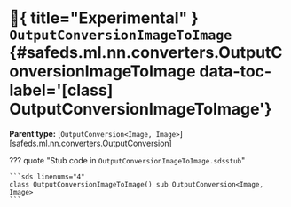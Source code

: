# :test_tube:{ title="Experimental" } <code class="doc-symbol doc-symbol-class"></code> `OutputConversionImageToImage` {#safeds.ml.nn.converters.OutputConversionImageToImage data-toc-label='[class] OutputConversionImageToImage'}

**Parent type:** [`OutputConversion<Image, Image>`][safeds.ml.nn.converters.OutputConversion]

??? quote "Stub code in `OutputConversionImageToImage.sdsstub`"

    ```sds linenums="4"
    class OutputConversionImageToImage() sub OutputConversion<Image, Image>
    ```
